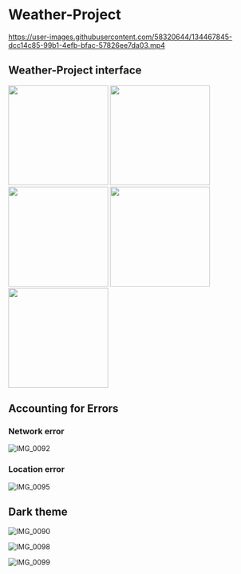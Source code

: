 # Weather-Project

https://user-images.githubusercontent.com/58320644/134467845-dcc14c85-99b1-4efb-bfac-57826ee7da03.mp4

## Weather-Project interface 
<!-- ![IMG_0086](https://user-images.githubusercontent.com/58320644/134467990-f111770f-695f-4ad5-916f-2970d14a523d.PNG) -->
<img src="https://user-images.githubusercontent.com/58320644/134467990-f111770f-695f-4ad5-916f-2970d14a523d.PNG" width="200">
<!-- ![IMG_0097](https://user-images.githubusercontent.com/58320644/134468089-0e14ae93-b5f7-40d1-b100-4c367876dfab.PNG) -->
<img src="https://user-images.githubusercontent.com/58320644/134468089-0e14ae93-b5f7-40d1-b100-4c367876dfab.PNG" width="200">
<!-- ![IMG_0087](https://user-images.githubusercontent.com/58320644/134468035-435f1547-eccb-41ba-b6db-79fb18879455.PNG) -->
<img src="https://user-images.githubusercontent.com/58320644/134468035-435f1547-eccb-41ba-b6db-79fb18879455.PNG" width="200">
<!-- ![IMG_0088](https://user-images.githubusercontent.com/58320644/134468053-d2d72a8f-012f-41ae-8d64-3a6b45a2cc63.png) -->
<img src="https://user-images.githubusercontent.com/58320644/58320644/134468053-d2d72a8f-012f-41ae-8d64-3a6b45a2cc63.png" width="200">
<!-- ![IMG_0089](https://user-images.githubusercontent.com/58320644/134468064-d326728b-16ad-43c3-8135-d83e76f51eac.PNG) -->
<img src="https://user-images.githubusercontent.com/58320644/134468064-d326728b-16ad-43c3-8135-d83e76f51eac.PNG" width="200">

## Accounting for Errors
### Network error
![IMG_0092](https://user-images.githubusercontent.com/58320644/134468277-155da968-a338-4671-a4bf-ebdcebbdba34.PNG)

### Location error
![IMG_0095](https://user-images.githubusercontent.com/58320644/134468398-719800e3-e90e-4e6a-96c1-4d5e55c523fe.PNG)

## Dark theme
![IMG_0090](https://user-images.githubusercontent.com/58320644/134468475-a948e117-92c6-4d5a-a149-60f837848688.PNG)

![IMG_0098](https://user-images.githubusercontent.com/58320644/134468610-6e83c10e-e691-43b7-a133-6d1978ca5fb0.PNG)

![IMG_0099](https://user-images.githubusercontent.com/58320644/134468625-480d442e-1b84-47c4-9c8f-c19f2c31e1d3.PNG)
